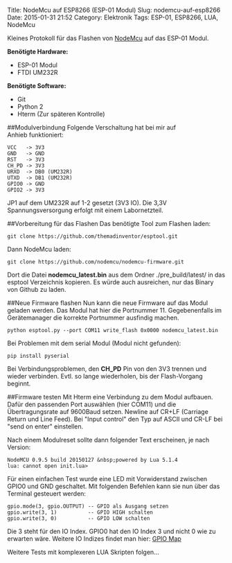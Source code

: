 Title: NodeMcu auf ESP8266 (ESP-01 Modul)
Slug: nodemcu-auf-esp8266
Date: 2015-01-31 21:52
Category: Elektronik
Tags: ESP-01, ESP8266, LUA, NodeMcu

Kleines Protokoll für das Flashen von [NodeMcu](http://www.nodemcu.com/) auf das ESP-01 Modul.

**Benötigte Hardware:**

- ESP-01 Modul
- FTDI UM232R

**Benötigte Software:**

- Git
- Python 2
- Hterm (Zur späteren Kontrolle)

##Modulverbindung
Folgende Verschaltung hat bei mir auf Anhieb funktioniert:

    VCC   -> 3V3
    GND   -> GND
    RST   -> 3V3
    CH_PD -> 3V3
    URXD  -> DB0 (UM232R)
    UTXD  -> DB1 (UM232R)
    GPIO0 -> GND
    GPIO2 -> 3V3

JP1 auf dem UM232R auf 1-2 gesetzt (3V3 IO). Die 3,3V Spannungsversorgung erfolgt mit einem Labornetzteil.

##Vorbereitung für das Flashen
Das benötigte Tool zum Flashen laden:

    git clone https://github.com/themadinventor/esptool.git

Dann NodeMcu laden:

    git clone https://github.com/nodemcu/nodemcu-firmware.git

Dort die Datei **nodemcu_latest.bin** aus dem Ordner ./pre_build/latest/ in das esptool Verzeichnis kopieren. Es würde auch ausreichen, nur das Binary von Github zu laden.

##Neue Firmware flashen
Nun kann die neue Firmware auf das Modul geladen werden. Das Modul hat hier die Portnummer 11. Gegebenenfalls im Gerätemanager die korrekte Portnummer ausfindig machen.

    python esptool.py --port COM11 write_flash 0x0000 nodemcu_latest.bin

Bei Problemen mit dem serial Modul (Modul nicht gefunden):

    pip install pyserial

Bei Verbindungsproblemen, den **CH_PD** Pin von den 3V3 trennen und wieder verbinden. Evtl. so lange wiederholen, bis der Flash-Vorgang beginnt.

##Firmware testen
Mit Hterm eine Verbindung zu dem Modul aufbauen. Dafür den passenden Port auswählen (hier COM11) und die Übertragungsrate auf 9600Baud setzen. Newline auf CR+LF (Carriage Return und Line Feed). Bei "Input control" den Typ auf ASCII und CR-LF bei "send on enter" einstellen.

Nach einem Modulreset sollte dann folgender Text erscheinen, je nach Version:

    NodeMCU 0.9.5 build 20150127 &nbsp;powered by Lua 5.1.4
    lua: cannot open init.lua>

Für einen einfachen Test wurde eine LED mit Vorwiderstand zwischen GPIO0 und GND geschaltet. Mit folgenden Befehlen kann sie nun über das Terminal gesteuert werden:

    gpio.mode(3, gpio.OUTPUT) -- GPIO als Ausgang setzen
    gpio.write(3, 1)          -- GPIO HIGH schalten
    gpio.write(3, 0)          -- GPIO LOW schalten

Die 3 steht für den IO Index. GPIO0 hat den IO Index 3 und nicht 0 wie zu erwarten wäre. Weitere IO Indizes findet man hier: [GPIO Map](https://github.com/nodemcu/nodemcu-firmware/wiki/nodemcu_api_en#new_gpio_map)

Weitere Tests mit komplexeren LUA Skripten folgen...